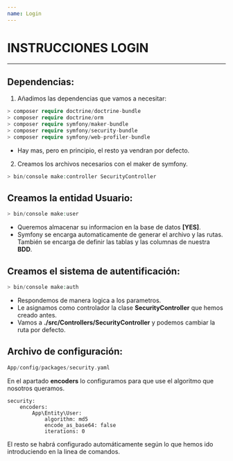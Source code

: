 ```yaml
---
name: Login
---
```

# INSTRUCCIONES LOGIN
___

## Dependencias:

1. Añadimos las dependencias que vamos a necesitar:
```php
> composer require doctrine/doctrine-bundle
> composer require doctrine/orm
> composer require symfony/maker-bundle
> composer require symfony/security-bundle
> composer require symfony/web-profiler-bundle
```
- Hay mas, pero en principio, el resto ya vendran por defecto.

2. Creamos los archivos necesarios con el maker de symfony.
```php
> bin/console make:controller SecurityController
```
## Creamos la entidad Usuario:
```php
> bin/console make:user
```
- Queremos almacenar su informacion en la base de datos **[YES]**.
- Symfony se encarga automaticamente de generar el archivo y las rutas. También se encarga de definir las tablas y las columnas de nuestra **BDD**.


## Creamos el sistema de autentificación:
```php
> bin/console make:auth 
```
- Respondemos de manera logica a los parametros.
- Le asignamos como controlador la clase **SecurityController** que hemos creado antes.
- Vamos a **./src/Controllers/SecurityController** y podemos cambiar la ruta por defecto.

## Archivo de configuración:

```php
App/config/packages/security.yaml
```
En el apartado **encoders** lo configuramos para que use el algoritmo que nosotros queramos.

```
security:
    encoders:
        App\Entity\User:
            algorithm: md5
            encode_as_base64: false
            iterations: 0
```
El resto se habrá configurado automáticamente según lo que hemos ido introduciendo en la linea de comandos.
